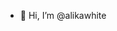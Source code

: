 - 👋 Hi, I’m @alikawhite

<!---
alikawhite/alikawhite is a ✨ special ✨ repository because its `README.md` (this file) appears on your GitHub profile.
You can click the Preview link to take a look at your changes.
--->
